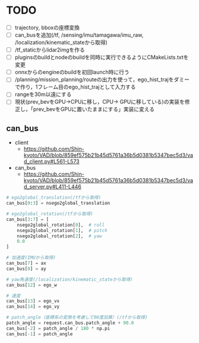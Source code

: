 # TODO

- [ ] trajectory, bboxの座標変換
- [ ] can_busを追加(/tf, /sensing/imu/tamagawa/imu_raw, /localization/kinematic_stateから取得)
- [ ] /tf_staticからlidar2imgを作る
- [ ] pluginsのbuildとnodeのbuildを同時に実行できるようにCMakeLists.txtを変更
- [ ] onnxからのengineのbuildを初回launch時に行う
- [ ] /planning/mission_planning/routeの出力を使って，ego_hist_trajをダミーで作り，1フレーム目のego_hist_trajとして入力する
- [ ] rangeを30m以遠にする
- [ ] 現状(prev_bevをGPU->CPUに移し，CPU-> GPUに移している)の実装を修正し，「prev_bevをGPUに置いたままにする」実装に変える

## can_bus

- client
  - https://github.com/Shin-kyoto/VAD/blob/859ef575b21b45d5761a36b5d0381b5347bec5d3/vad_client.py#L561-L573
- can_bus
  - https://github.com/Shin-kyoto/VAD/blob/859ef575b21b45d5761a36b5d0381b5347bec5d3/vad_server.py#L411-L446

```python
# ego2global_translation(/tfから取得)
can_bus[0:3] = nsego2global_translation

# ego2global_rotation(/tfから取得)
can_bus[3:7] = [
    nsego2global_rotation[0],  # roll
    nsego2global_rotation[1],  # pitch
    nsego2global_rotation[2],  # yaw
    0.0
]

# 加速度(IMUから取得)
can_bus[7] = ax
can_bus[8] = ay

# yaw角速度(/localization/kinematic_stateから取得)
can_bus[12] = ego_w

# 速度
can_bus[13] = ego_vx
can_bus[14] = ego_vy

# patch_angle（座標系の変換を考慮して90度加算）(/tfから取得)
patch_angle = request.can_bus.patch_angle + 90.0
can_bus[-2] = patch_angle / 180 * np.pi
can_bus[-1] = patch_angle
```
